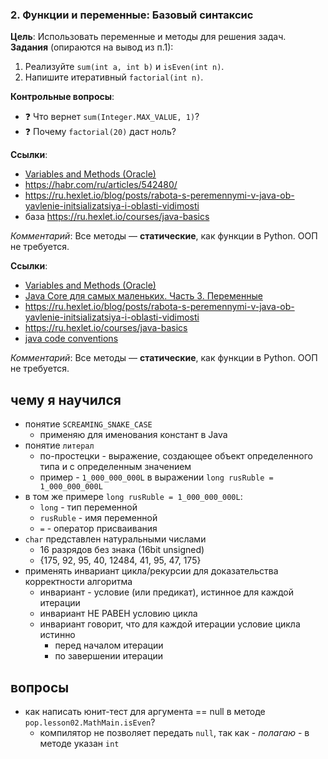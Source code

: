 
### **2. Функции и переменные: Базовый синтаксис**
**Цель**: Использовать переменные и методы для решения задач.  
**Задания** (опираются на вывод из п.1):
1. Реализуйте `sum(int a, int b)` и `isEven(int n)`.
2. Напишите итеративный `factorial(int n)`.

**Контрольные вопросы**:
- ❓ Что вернет `sum(Integer.MAX_VALUE, 1)`?
- ❓ Почему `factorial(20)` даст ноль?

**Ссылки**:
- [Variables and Methods (Oracle)](https://docs.oracle.com/javase/tutorial/java/javaOO/methods.html)
- https://habr.com/ru/articles/542480/
- https://ru.hexlet.io/blog/posts/rabota-s-peremennymi-v-java-ob-yavlenie-initsializatsiya-i-oblasti-vidimosti
- база https://ru.hexlet.io/courses/java-basics

*Комментарий*: Все методы — **статические**, как функции в Python. ООП не требуется.

**Ссылки**:
- [Variables and Methods (Oracle)](https://docs.oracle.com/javase/tutorial/java/javaOO/methods.html)
- [Java Core для самых маленьких. Часть 3. Переменные](https://habr.com/ru/articles/542480/)
- https://ru.hexlet.io/blog/posts/rabota-s-peremennymi-v-java-ob-yavlenie-initsializatsiya-i-oblasti-vidimosti
- https://ru.hexlet.io/courses/java-basics
- [java code conventions](https://www.oracle.com/technetwork/java/codeconventions-150003.pdf)

*Комментарий*: Все методы — **статические**, как функции в Python. ООП не требуется.


## чему я научился
- понятие `SCREAMING_SNAKE_CASE`
  - применяю для именования констант в Java
- понятие `литерал`
  - по-простецки - выражение, создающее объект определенного типа и с определенным значением
  - пример - `1_000_000_000L` в выражении `long rusRuble = 1_000_000_000L`
- в том же примере `long rusRuble = 1_000_000_000L`:
  - `long` - тип переменной
  - `rusRuble` - имя переменной
  - `=` - оператор присваивания
- `char` представлен натуральными числами 
  - 16 разрядов без знака (16bit unsigned)
  - {175, 92, 95, 40, 12484, 41, 95, 47, 175}
- применять инвариант цикла/рекурсии для доказательства корректности алгоритма
  - инвариант - условие (или предикат), истинное для каждой итерации
  - инвариант НЕ РАВЕН условию цикла
  - инвариант говорит, что для каждой итерации условие цикла истинно 
    - перед началом итерации
    - по завершении итерации


## вопросы
- как написать юнит-тест для аргумента == null в методе `pop.lesson02.MathMain.isEven`?
  - компилятор не позволяет передать `null`, так как - *полагаю* - в методе указан `int`
